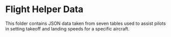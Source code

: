 # Flight Helper Data

This folder contains JSON data taken from seven tables used to assist pilots in
setting takeoff and landing speeds for a specific aircraft.
